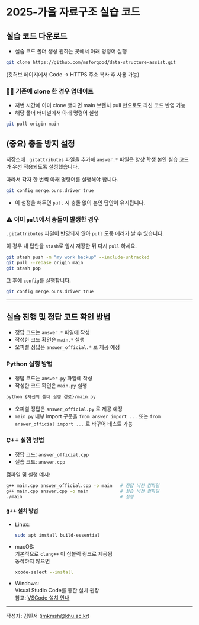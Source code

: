 # 2025-가을 자료구조 실습 코드

## 실습 코드 다운로드

- 실습 코드 폴더 생성 원하는 곳에서 아래 명령어 실행

```bash
git clone https://github.com/msforgood/data-structure-assist.git
```

(깃허브 페이지에서 Code → HTTPS 주소 복사 후 사용 가능)

### 🙋🏻 기존에 clone 한 경우 업데이트

- 저번 시간에 이미 clone 했다면 main 브랜치 pull 만으로도 최신 코드 반영 가능
- 해당 폴더 터미널에서 아래 명령어 실행

```bash
git pull origin main
```

## (중요) 충돌 방지 설정

저장소에 `.gitattributes` 파일을 추가해 `answer.*` 파일은 항상 학생 본인 실습 코드가 우선 적용되도록 설정했습니다.

따라서 각자 한 번씩 아래 명령어를 실행해야 합니다.

```bash
git config merge.ours.driver true
```

- 이 설정을 해두면 `pull` 시 충돌 없이 본인 답안이 유지됩니다.

### ⚠️ 이미 `pull`에서 충돌이 발생한 경우

`.gitattributes` 파일이 반영되지 않아 `pull` 도중 에러가 날 수 있습니다.

이 경우 내 답안을 `stash`로 임시 저장한 뒤 다시 `pull` 하세요.

```bash
git stash push -m "my work backup" --include-untracked
git pull --rebase origin main
git stash pop
```

그 후에 `config`를 실행합니다.

```bash
git config merge.ours.driver true
```

---

## 실습 진행 및 정답 코드 확인 방법

- 정답 코드는 `answer.*` 파일에 작성
- 작성한 코드 확인은 `main.*` 실행
- 오피셜 정답은 `answer_official.*` 로 제공 예정

### Python 실행 방법

- 정답 코드는 `answer.py` 파일에 작성
- 작성한 코드 확인은 `main.py` 실행

```bash
python {자신의 폴더 실행 경로}/main.py
```

- 오피셜 정답은 `answer_official.py` 로 제공 예정
- `main.py` 내부 import 구문을 `from answer import ...` 또는 `from answer_official import ...` 로 바꾸어 테스트 가능

### C++ 실행 방법

- 정답 코드: `answer_official.cpp`
- 실습 코드: `answer.cpp`

컴파일 및 실행 예시:

```bash
g++ main.cpp answer_official.cpp -o main   # 정답 버전 컴파일
g++ main.cpp answer.cpp -o main            # 실습 버전 컴파일
./main                                     # 실행
```

#### g++ 설치 방법

- Linux:

  ```bash
  sudo apt install build-essential
  ```

- macOS:  
  기본적으로 `clang++` 이 심볼릭 링크로 제공됨  
  동작하지 않으면

  ```bash
  xcode-select --install
  ```

- Windows:  
  Visual Studio Code를 통한 설치 권장  
  참고: [VSCode 설치 안내](https://velog.io/@watermeloncrane/vscode%EC%97%90%EC%84%9C-CC-%EC%84%B8%ED%8C%85-%EC%89%AC%EC%9B%80)

---

작성자: 김민서 (imkmsh@khu.ac.kr)
